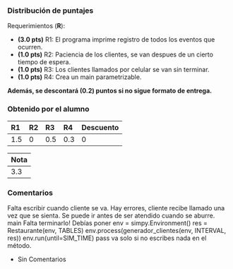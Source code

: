 ### Distribución de puntajes

Requerimientos (**R**):

* **(3.0 pts)** R1: El programa imprime registro de todos los eventos que ocurren.
* **(1.0 pts)** R2: Paciencia de los clientes, se van despues de un cierto tiempo de espera.
* **(1.0 pts)** R3: Los clientes llamados por celular se van sin terminar.
* **(1.0 pts)** R4: Crea un main parametrizable.

**Además, se descontará (0.2) puntos si no sigue formato de entrega.**

### Obtenido por el alumno
| R1 | R2 | R3 | R4 |Descuento |
|:---|:---|:---|:---|:----------|
| 1.5 | 0 | 0.5  | 0.3|  0|

| Nota |
|:-----|
| 3.3 |

### Comentarios

Falta escribir cuando cliente se va.
Hay errores, cliente recibe llamado una vez que se sienta.
Se puede ir antes de ser atendido cuando se aburre.
main
Falta terminarlo! Debías poner
    env = simpy.Environment()
    res = Restaurante(env, TABLES)
    env.process(generador_clientes(env, INTERVAL, res))
    env.run(until=SIM_TIME)
pass va solo si no escribes nada en el método. 

* Sin Comentarios
